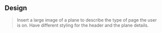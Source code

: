 ## Design

> Insert a large image of a plane to describe the type of page the user is on.
> Have different styling for the header and the plane details.